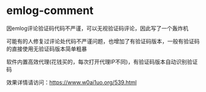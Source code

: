 # emlog-comment
因emlog评论验证码代码不严谨，可以无视验证码评论，因此写了一个轰炸机

可能有的人修复过评论处代码不严谨问题，也增加了有验证码版本，一般有验证码的直接使用无验证码版本简单粗暴

软件内置高效代理(花钱买的，每次打开代理IP不同)，有验证码版本自动识别验证码

效果详情请访问：https://www.w0ai1uo.org/539.html
